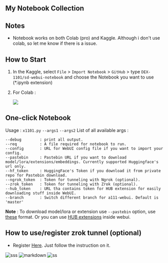 ## My Notebook Collection

## Notes
  - Notebook works on both Colab (pro) and Kaggle. Although i don't use colab, so let me know if there is a issue.
## How to Start
 1. In the Kaggle, select `File` > `Import Notebook` > `GitHub` > type `DEX-1101/sd-webui-notebook` and choose the Notebook you want to use (*.ipynb extension)
 2. For Colab :
    
    [![](https://img.shields.io/static/v1?message=Open%20in%20Colab&logo=googlecolab&labelColor=5c5c5c&color=0f80c1&label=%20&style=for-the-badge)](https://colab.research.google.com/github/DEX-1101/sd-webui-notebook/blob/main/kaggle-colab-notebook-(one-click).ipynb) 
## One-click Notebook
 Usage : `x1101.py` `--args1` `--args2`
List of all available args :
```
--debug        : print all output.
--req          : A file required for notebook to run.
--config       : URL for WebUI config file if you want to import your config.
--pastebin     : Pastebin URL if you want to download model/lora/extensions/embeddings. Currently supported Huggingface's url only.
--hf_token     : HuggingFace's Token if you download it from private repo for Pastebin download.
--ngrok_token  : Token for tunneling with Ngrok (optional).
--zrok_token   : Token for tunneling with Zrok (optional).
--hub_token    : URL tha contains token for HUB extension for easily downloading stuff inside WebUI.
--branch       : Switch different branch for a111-webui. Default is 'master'
```
**Note** : To download model/lora or extension use ``--pastebin`` option, use [these](https://pastebin.com/XahpVjuT) format. Or you can use [HUB extensions](https://github.com/gutris1/sd-hub) inside webui.

## How to use/register zrok tunnel (optional)
  - Register [Here](https://colab.research.google.com/github/DEX-1101/sd-webui-notebook/blob/main/zrok_sign_up.ipynb). Just follow the instruction on it.

![sss](https://raw.githubusercontent.com/DEX-1101/sd-webui-notebook/main/img/Screenshot_13.png)
![markdown](https://raw.githubusercontent.com/DEX-1101/sd-webui-notebook/main/img/Screenshot_27.png)
![ss](https://raw.githubusercontent.com/DEX-1101/sd-webui-notebook/main/img/Screenshot_706.png)

 




